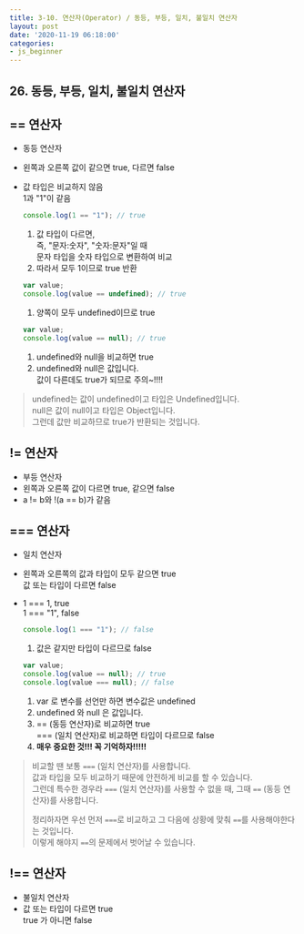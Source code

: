 ```yaml
---
title: 3-10. 연산자(Operator) / 동등, 부등, 일치, 불일치 연산자
layout: post
date: '2020-11-19 06:18:00'
categories:
- js_beginner
---
```


## 26. 동등, 부등, 일치, 불일치 연산자

## == 연산자

* 동등 연산자
* 왼쪽과 오른쪽 값이 같으면 true, 다르면 false
* 값 타입은 비교하지 않음  
  1과 "1"이 같음
  
    ```javascript
    console.log(1 == "1"); // true
    ```
    
    1. 값 타입이 다르면,  
       즉, "문자:숫자", "숫자:문자"일 때  
       문자 타입을 숫자 타입으로 변환하여 비교
    2. 따라서 모두 1이므로 true 반환
    
    ```javascript
    var value;
    console.log(value == undefined); // true
    ```
    
    1. 양쪽이 모두 undefined이므로 true
    
    ```javascript
    var value;
    console.log(value == null); // true
    ```
    
    1. undefined와 null을 비교하면 true
    2. undefined와 null은 값입니다.  
       값이 다른데도 true가 되므로 주의~!!!!
       
>undefined는 값이 undefined이고 타입은 Undefined입니다.  
>null은 값이 null이고 타입은 Object입니다.  
>그런데 값만 비교하므로 true가 반환되는 것입니다.

## != 연산자

* 부등 연산자
* 왼쪽과 오른쪽 값이 다르면 true, 같으면 false
* a != b와 !(a == b)가 같음

## === 연산자

* 일치 연산자
* 왼쪽과 오른쪽의 값과 타입이 모두 같으면 true  
  값 또는 타입이 다르면 false
* 1 === 1, true  
  1 === "1", false
  
    ```javascript
    console.log(1 === "1"); // false
    ```
    
    1. 값은 같지만 타입이 다르므로 false
    
    ```javascript
    var value;
    console.log(value == null); // true
    console.log(value === null); // false
    ```
    
    1. var 로 변수를 선언만 하면 변수값은 undefined
    2. undefined 와 null 은 값입니다.
    3. == (동등 연산자)로 비교하면 true  
       === (일치 연산자)로 비교하면 타입이 다르므로 false
    4. **매우 중요한 것!!! 꼭 기억하자!!!!!**
    
>비교할 땐 보통 `===` (일치 연산자)를 사용합니다.  
>값과 타입을 모두 비교하기 때문에 안전하게 비교를 할 수 있습니다.  
>그런데 특수한 경우라 `===` (일치 연산자)를 사용할 수 없을 때, 그때 `==` (동등 연산자)를 사용합니다.  
>
>정리하자면 우선 먼저 `===`로 비교하고 그 다음에 상황에 맞춰 `==`를 사용해야한다는 것입니다.  
>이렇게 해야지 `==`의 문제에서 벗어날 수 있습니다.

## !== 연산자

* 불일치 연산자
* 값 또는 타입이 다르면 true  
  true 가 아니면 false